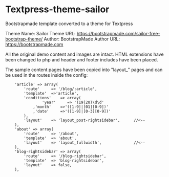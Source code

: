 # Textpress-theme-sailor
Bootstrapmade template converted to a theme for Textpress

Theme Name: Sailor
Theme URL: https://bootstrapmade.com/sailor-free-bootstrap-theme/
Author: BootstrapMade
Author URL: https://bootstrapmade.com

All the original demo content and images are intact. 
HTML extensions have been changed to php and header and footer includes have been placed.

The sample content pages have been copied into "layout_" pages and can be used in the routes inside the config:

```
    'article' => array(
        'route'     => '/blog/:article',
        'template'  =>'article',
        'conditions'    => array(
                'year'     => '(19|20)\d\d'
            ,'month'    =>'([1-9]|[01][0-9])'
            ,'date'     =>'([1-9]|[0-3][0-9])'
        ),
        'layout'    => 'layout_post-rightsidebar',		//<--
    ),
    'about' => array(
        'route'     => '/about',
        'template'  => 'about',
        'layout'    => 'layout_fullwidth',    			//<--
    ),
    'blog-rightsidebar' => array( 
        'route'     => '/blog-rightsidebar',
        'template'  => 'blog-rightsidebar',
        'layout'    => false,
    ),
```